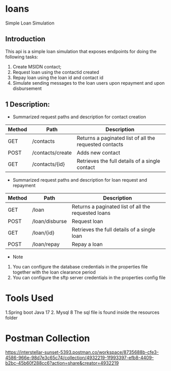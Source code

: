 # loans
Simple Loan Simulation

## Introduction
This api is a simple loan simulation that exposes endpoints for doing the following tasks:
1) Create MSIDN contact;
2) Request loan using the contactid created
3) Repay loan using the loan id and contact id
4) Simulate sending messages to the loan users upon repayment and upon disbursement

## 1 Description:
- Summarized request paths and description for contact creation

| Method | Path             | Description                                            |
|--------|------------------|--------------------------------------------------------|
| GET    | /contacts        | Returns a paginated list of all the requested contacts |
| POST   | /contacts/create | Adds new contact                                       |
| GET    | /contacts/{id}   | Retrieves the full details of a single contact              |

- Summarized request paths and description for loan request and repayment

| Method | Path           | Description                                         |
|--------|----------------|-----------------------------------------------------|
| GET    | /loan          | Returns a paginated list of all the requested loans |
| POST   | /loan/disburse | Request loan                                        |
| GET    | /loan/{id}     | Retrieves the full details of a single loan         |
| POST   | /loan/repay       | Repay a loan                                        |
- Note
1) You can configure the database credentials in the properties file together with the loan clearance 
period
2) You can configure the sftp server credentials  in the properties config file

# Tools Used
1.Spring boot Java 17
2. Mysql 8
 The sql file is found inside the resources folder
# Postman Collection
https://interstellar-sunset-5393.postman.co/workspace/8735688b-cfe3-4586-966e-98d7e3c65c74/collection/4932219-1f993397-efb8-4409-b2bc-45b60f288cc6?action=share&creator=4932219





